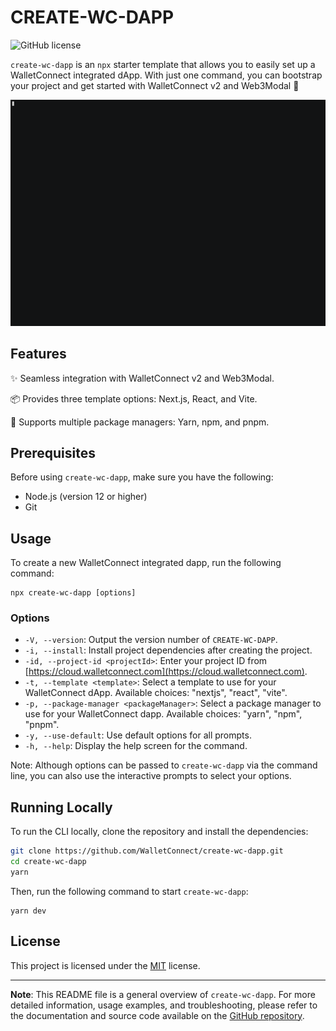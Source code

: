 # CREATE-WC-DAPP

![GitHub license](https://img.shields.io/badge/license-MIT-blue.svg)

`create-wc-dapp` is an `npx` starter template that allows you to easily set up a
WalletConnect integrated dApp. With just one command, you can bootstrap your
project and get started with WalletConnect v2 and Web3Modal 📲

[![asciicast](/static/demo.gif)](https://asciinema.org/a/v26NPtirFdqbw0RtJNYuyUQHx)

## Features

✨ Seamless integration with WalletConnect v2 and Web3Modal.

📦 Provides three template options: Next.js, React, and Vite.

🔧 Supports multiple package managers: Yarn, npm, and pnpm.

## Prerequisites

Before using `create-wc-dapp`, make sure you have the following:

-   Node.js (version 12 or higher)
-   Git

## Usage

To create a new WalletConnect integrated dapp, run the following command:

```
npx create-wc-dapp [options]
```

### Options

-   `-V, --version`: Output the version number of `CREATE-WC-DAPP`.
-   `-i, --install`: Install project dependencies after creating the project.
-   `-id, --project-id <projectId>`: Enter your project ID from
    [https://cloud.walletconnect.com](https://cloud.walletconnect.com).
-   `-t, --template <template>`: Select a template to use for your WalletConnect
    dApp. Available choices: "nextjs", "react", "vite".
-   `-p, --package-manager <packageManager>`: Select a package manager to use
    for your WalletConnect dapp. Available choices: "yarn", "npm", "pnpm".
-   `-y, --use-default`: Use default options for all prompts.
-   `-h, --help`: Display the help screen for the command.

Note: Although options can be passed to `create-wc-dapp` via the command line,
you can also use the interactive prompts to select your options.

## Running Locally

To run the CLI locally, clone the repository and install the dependencies:

```bash
git clone https://github.com/WalletConnect/create-wc-dapp.git
cd create-wc-dapp
yarn
```

Then, run the following command to start `create-wc-dapp`:

```
yarn dev
```

## License

This project is licensed under the [MIT](LICENSE) license.

---

**Note**: This README file is a general overview of `create-wc-dapp`. For more
detailed information, usage examples, and troubleshooting, please refer to the
documentation and source code available on the
[GitHub repository](https://github.com/walletconnect/create-wc-dapp).
